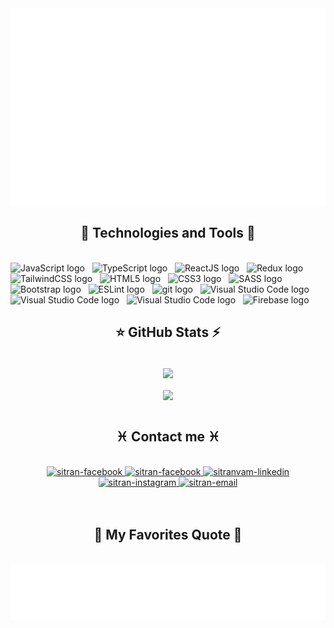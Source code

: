 <a href="#" target="_blank">
  <img src="svg/sitran.svg" width="1200" alt="sitran" />
</a>
<h2 align="center" >🤖 Technologies and Tools 🤖</h2>
<br>
<!-- https://simpleicons.org/ -->
<span><img src="https://img.shields.io/badge/JavaScript-282C34?logo=javascript&logoColor=F7DF1E" alt="JavaScript logo" title="JavaScript" height="25" /></span>
&nbsp;
<span><img src="https://img.shields.io/badge/TypeScript-282C34?logo=typescript&logoColor=3178C6" alt="TypeScript logo" title="TypeScript" height="25" /></span>
&nbsp;
<span><img src="https://img.shields.io/badge/ReactJS-282C34?logo=react&logoColor=61DAFB" alt="ReactJS logo" title="ReactJS" height="25" /></span>
&nbsp;
<span><img src="https://img.shields.io/badge/Redux-282C34?logo=redux&logoColor=764ABC" alt="Redux logo" title="Redux" height="25" /></span>
&nbsp;
<!-- <span><img src="https://img.shields.io/badge/Vue.js-282C34?logo=vue.js&logoColor=4FC08D" alt="Vue.js logo" title="Vue.js" height="25" /></span>
&nbsp; -->
<!-- <span><img src="https://img.shields.io/badge/Nuxt.js-282C34?logo=nuxt.js&logoColor=4FC08D" alt="Nuxt.js logo" title="Nuxt.js" height="25" /></span>
&nbsp; -->
<!-- <span><img src="https://img.shields.io/badge/Node.js-282C34?logo=node.js&logoColor=00F200" alt="Node.js logo" title="Node.js" height="25" /></span>
&nbsp; -->
<!-- <span><img src="https://img.shields.io/badge/Express-282C34?logo=express&logoColor=FFFFFF" alt="Express.js logo" title="Express.js" height="25" /></span>
&nbsp; -->
<!-- <span><img src="https://img.shields.io/badge/MongoDB-282C34?logo=mongodb&logoColor=47A248" alt="MongoDB logo" title="MongoDB" height="25" /></span>
&nbsp; -->
<span><img src="https://img.shields.io/badge/Tailwind%20CSS-282C34?logo=tailwind-css&logoColor=38B2AC" alt="TailwindCSS logo" title="TailwindCSS" height="25" /></span>
&nbsp;
<!-- <span><img src="https://img.shields.io/badge/Three.js-282C34?logo=three.js&logoColor=FFFFFF" alt="Three.js logo" title="Three.js" height="25" /></span>
&nbsp; -->
<span><img src="https://img.shields.io/badge/HTML5-282C34?logo=html5&logoColor=E34F26" alt="HTML5 logo" title="HTML5" height="25" /></span>
&nbsp;
<span><img src="https://img.shields.io/badge/CSS3-282C34?logo=css3&logoColor=1572B6" alt="CSS3 logo" title="CSS3" height="25" /></span>
&nbsp;
<span><img src="https://img.shields.io/badge/Sass-282C34?logo=sass&logoColor=CC6699" alt="SASS logo" title="SASS" height="25" /></span>
&nbsp;
<span><img src="https://img.shields.io/badge/Bootstrap-282C34?logo=bootstrap&logoColor=7952B3" alt="Bootstrap logo" title="Bootstrap" height="25" /></span>
&nbsp;
<span><img src="https://img.shields.io/badge/ESLint-282C34?logo=eslint&logoColor=4B32C3" alt="ESLint logo" title="ESLint" height="25" /></span>
&nbsp;
<span><img src="https://img.shields.io/badge/git-282C34?logo=git&logoColor=F05032" alt="git logo" title="git" height="25" /></span>
&nbsp;
<span><img src="https://img.shields.io/badge/VS%20Code-282C34?logo=visual-studio-code&logoColor=007ACC" alt="Visual Studio Code logo" title="Visual Studio Code" height="25" /></span>
&nbsp;
<span><img src="https://img.shields.io/badge/GitHub-282C34?logo=github&logoColor=#181717" alt="Visual Studio Code logo" title="Github" height="25" /></span>
&nbsp;
<span><img src="https://img.shields.io/badge/Gitlab-282C34?logo=gitlab&logoColor=#FC6D26" alt="Visual Studio Code logo" title="Gitlab" height="25" /></span>
&nbsp;
<span><img src="https://img.shields.io/badge/Firebase-282C34?logo=firebase&logoColor=FFCA28" alt="Firebase logo" title="Firebase" height="25" /></span>
&nbsp;
<!-- <span><img src="https://img.shields.io/badge/WordPress-282C34?logo=wordPress&logoColor=21759B" alt="WordPress logo" title="WordPress" height="25" /></span>
&nbsp; -->

<br>
<h2 align="center">⭐ GitHub Stats ⚡</h2>

<br>
<div align=center>
<div>
 <a href="#" title="Sitran">
    <img align="center" width="434" src="https://github-readme-stats.vercel.app/api?username=in4sitran&show_icons=true&theme=aura&border_color=61dafb&hide_border=true" />
  </a>
</div>
  <br>
<div>
  <a href="#" title="Sitran">
    <img width="320" align="center" src="https://github-readme-stats.vercel.app/api/top-langs/?username=in4sitran&hide=c%23,powershell,Mathematica,Ruby,Objective-C,Objective-C%2b%2b,Cuda&title_color=61dafb&text_color=ffffff&icon_color=61dafb&bg_color=15141b&langs_count=8&layout=compact&border_color=61dafb&hide_border=true" />
  </a>
</div>

</div>  
<br>
<h2 align="center">♓ Contact me ♓</h2>
<br>
<!-- https://icons8.com -->
<div align="center">
  <a href="https://www.facebook.com/tran.si.3388630/" target="blank">
    <img src="https://img.icons8.com/bubbles/1x/facebook.png" alt="sitran-facebook" />
  </a>
  <a href="https://www.facebook.com/tran.si.3388630/" target="blank">
    <img src="https://img.icons8.com/bubbles/1x/twitter-circled.png" alt="sitran-facebook" />
  </a>
  <a href="#" target="blank">
    <img src="https://img.icons8.com/bubbles/100/000000/linkedin.png" alt="sitranvam-linkedin" />
  </a>
  <a href="https://instagram.com/it.sitran" target="blank">
    <img src="https://img.icons8.com/bubbles/100/000000/instagram.png" alt="sitran-instagram" />
  </a>
  <a href="mailto:it.sitran@gmail.com" target="top">
    <img src="https://img.icons8.com/bubbles/100/000000/apple-mail.png" alt="sitran-email" />
  </a>
</div>

<br>
<br>
<div align="center">
<h2 align="center">🎯 My Favorites Quote  🎯</h2>
</div>
<br>
<div>
  <img src="svg/sitran-quotes.svg" width="1200" alt="sitran" />
</div>
